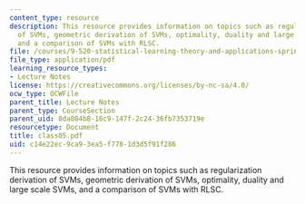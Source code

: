 ```yaml
---
content_type: resource
description: This resource provides information on topics such as regularization derivation
  of SVMs, geometric derivation of SVMs, optimality, duality and large scale SVMs,
  and a comparison of SVMs with RLSC.
file: /courses/9-520-statistical-learning-theory-and-applications-spring-2006/c14e22ec9ca93ea5f7781d3d5f91f286_class05.pdf
file_type: application/pdf
learning_resource_types:
- Lecture Notes
license: https://creativecommons.org/licenses/by-nc-sa/4.0/
ocw_type: OCWFile
parent_title: Lecture Notes
parent_type: CourseSection
parent_uid: 8da084b8-16c9-147f-2c24-36fb7353719e
resourcetype: Document
title: class05.pdf
uid: c14e22ec-9ca9-3ea5-f778-1d3d5f91f286
---
```

This resource provides information on topics such as regularization derivation of SVMs, geometric derivation of SVMs, optimality, duality and large scale SVMs, and a comparison of SVMs with RLSC.